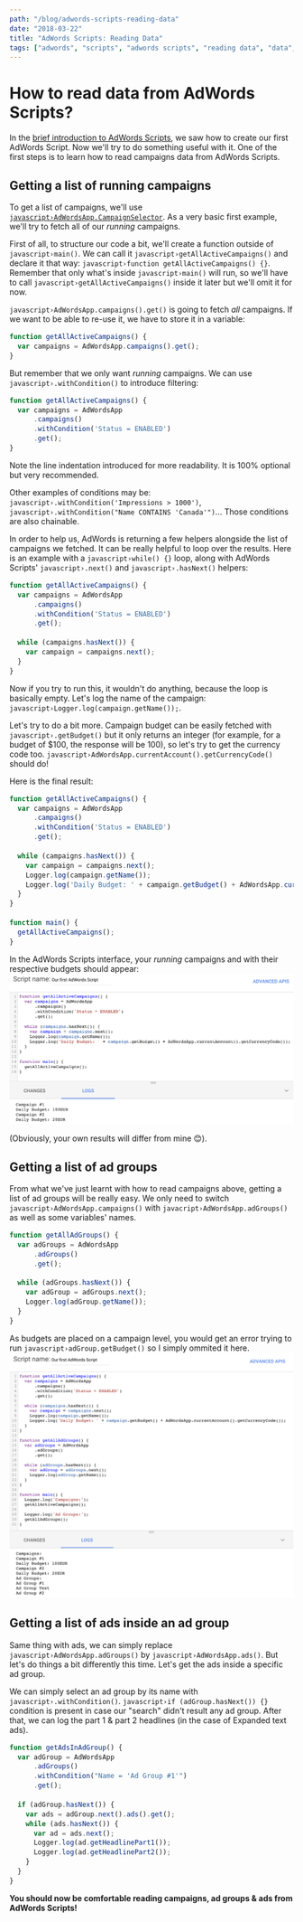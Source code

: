 ```yaml
---
path: "/blog/adwords-scripts-reading-data"
date: "2018-03-22"
title: "AdWords Scripts: Reading Data"
tags: ["adwords", "scripts", "adwords scripts", "reading data", "data", "reading"]
---
```


# How to read data from AdWords Scripts?
In the [brief introduction to AdWords Scripts](/blog/brief-introduction-to-adwords-scripts), we saw how to create our first AdWords Script. Now we'll try to do something useful with it. One of the first steps is to learn how to read campaigns data from AdWords Scripts.

## Getting a list of running campaigns
To get a list of campaigns, we'll use [`javascript›AdWordsApp.CampaignSelector`](https://developers.google.com/adwords/scripts/docs/reference/adwordsapp/adwordsapp_campaignselector). As a very basic first example, we'll try to fetch all of our *running* campaigns.

First of all, to structure our code a bit, we'll create a function outside of `javascript›main()`. We can call it `javascript›getAllActiveCampaigns()` and declare it that way: `javascript›function getAllActiveCampaigns() {}`. Remember that only what's inside `javascript›main()` will run, so we'll have to call `javascript›getAllActiveCampaigns()` inside it later but we'll omit it for now.

`javascript›AdWordsApp.campaigns().get()` is going to fetch *all* campaigns. If we want to be able to re-use it, we have to store it in a variable:

```javascript
function getAllActiveCampaigns() {
  var campaigns = AdWordsApp.campaigns().get();
}
```

But remember that we only want *running* campaigns. We can use `javascript›.withCondition()` to introduce filtering:

```javascript
function getAllActiveCampaigns() {
  var campaigns = AdWordsApp
      .campaigns()
      .withCondition('Status = ENABLED')
      .get();
}
```

Note the line indentation introduced for more readability. It is 100% optional but very recommended.

Other examples of conditions may be: `javascript›.withCondition('Impressions > 1000')`, `javascript›.withCondition("Name CONTAINS 'Canada'")`... Those conditions are also chainable.

In order to help us, AdWords is returning a few helpers alongside the list of campaigns we fetched. It can be really helpful to loop over the results. Here is an example with a `javascript›while() {}` loop, along with AdWords Scripts' `javascript›.next()` and `javascript›.hasNext()` helpers:
```javascript
function getAllActiveCampaigns() {
  var campaigns = AdWordsApp
      .campaigns()
      .withCondition('Status = ENABLED')
      .get();

  while (campaigns.hasNext()) {
    var campaign = campaigns.next();
  }
}
```

Now if you try to run this, it wouldn't do anything, because the loop is basically empty. Let's log the name of the campaign: `javascript›Logger.log(campaign.getName());`.

Let's try to do a bit more. Campaign budget can be easily fetched with `javascript›.getBudget()` but it only returns an integer (for example, for a budget of $100, the response will be 100), so let's try to get the currency code too. `javascript›AdWordsApp.currentAccount().getCurrencyCode()` should do!

Here is the final result:
```javascript
function getAllActiveCampaigns() {
  var campaigns = AdWordsApp
      .campaigns()
      .withCondition('Status = ENABLED')
      .get();

  while (campaigns.hasNext()) {
    var campaign = campaigns.next();
    Logger.log(campaign.getName());
    Logger.log('Daily Budget: ' + campaign.getBudget() + AdWordsApp.currentAccount().getCurrencyCode());
  }
}

function main() {
  getAllActiveCampaigns();
}
```

In the AdWords Scripts interface, your *running* campaigns and with their respective budgets should appear:
![Final result](final_result.png)

(Obviously, your own results will differ from mine 😊).

## Getting a list of ad groups
From what we've just learnt with how to read campaigns above, getting a list of ad groups will be really easy. We only need to switch `javascript›AdWordsApp.campaigns()` with `javacript›AdWordsApp.adGroups()` as well as some variables' names.
```javascript
function getAllAdGroups() {
  var adGroups = AdWordsApp
      .adGroups()
      .get();

  while (adGroups.hasNext()) {
    var adGroup = adGroups.next();
    Logger.log(adGroup.getName());
  }
}
```

As budgets are placed on a campaign level, you would get an error trying to run `javascript›adGroup.getBudget()` so I simply ommited it here.
![Ad groups result](ag_result.png)

## Getting a list of ads inside an ad group
Same thing with ads, we can simply replace `javascript›AdWordsApp.adGroups()` by `javascript›AdWordsApp.ads()`. But let's do things a bit differently this time. Let's get the ads inside a specific ad group.

We can simply select an ad group by its name with `javascript›.withCondition()`. `javascript›if (adGroup.hasNext()) {}` condition is present in case our "search" didn't result any ad group. After that, we can log the part 1 & part 2 headlines (in the case of Expanded text ads).
```javascript
function getAdsInAdGroup() {
  var adGroup = AdWordsApp
      .adGroups()
      .withCondition("Name = 'Ad Group #1'")
      .get();

  if (adGroup.hasNext()) {
    var ads = adGroup.next().ads().get();
    while (ads.hasNext()) {
      var ad = ads.next();
      Logger.log(ad.getHeadlinePart1());
      Logger.log(ad.getHeadlinePart2());
    }
  }
}
```

__You should now be comfortable reading campaigns, ad groups & ads from AdWords Scripts!__
